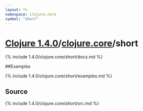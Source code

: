```yaml
---
layout: fn
namespace: clojure.core
symbol: "short"
---
```


# [Clojure 1.4.0](../../)/[clojure.core](../)/short

{% include 1.4.0/clojure.core/short/docs.md %}

##Examples

{% include 1.4.0/clojure.core/short/examples.md %}
## Source
{% include 1.4.0/clojure.core/short/src.md %}

